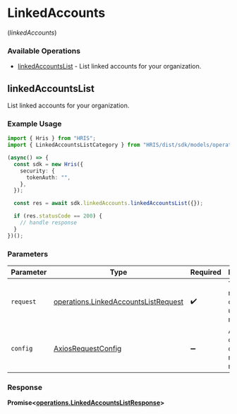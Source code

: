 # LinkedAccounts
(*linkedAccounts*)

### Available Operations

* [linkedAccountsList](#linkedaccountslist) - List linked accounts for your organization.

## linkedAccountsList

List linked accounts for your organization.

### Example Usage

```typescript
import { Hris } from "HRIS";
import { LinkedAccountsListCategory } from "HRIS/dist/sdk/models/operations";

(async() => {
  const sdk = new Hris({
    security: {
      tokenAuth: "",
    },
  });

  const res = await sdk.linkedAccounts.linkedAccountsList({});

  if (res.statusCode == 200) {
    // handle response
  }
})();
```

### Parameters

| Parameter                                                                                    | Type                                                                                         | Required                                                                                     | Description                                                                                  |
| -------------------------------------------------------------------------------------------- | -------------------------------------------------------------------------------------------- | -------------------------------------------------------------------------------------------- | -------------------------------------------------------------------------------------------- |
| `request`                                                                                    | [operations.LinkedAccountsListRequest](../../models/operations/linkedaccountslistrequest.md) | :heavy_check_mark:                                                                           | The request object to use for the request.                                                   |
| `config`                                                                                     | [AxiosRequestConfig](https://axios-http.com/docs/req_config)                                 | :heavy_minus_sign:                                                                           | Available config options for making requests.                                                |


### Response

**Promise<[operations.LinkedAccountsListResponse](../../models/operations/linkedaccountslistresponse.md)>**

